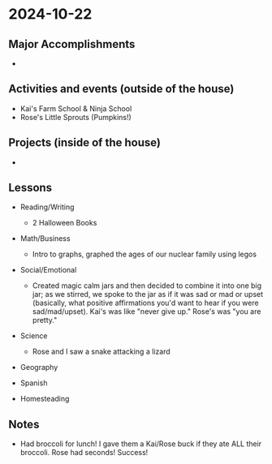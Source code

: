# 2024-10-22

## Major Accomplishments

*  

## Activities and events (outside of the house)
* Kai's Farm School & Ninja School
* Rose's Little Sprouts (Pumpkins!)

## Projects (inside of the house)
* 


## Lessons
* Reading/Writing
  * 2 Halloween Books

* Math/Business
  * Intro to graphs, graphed the ages of our nuclear family using legos 

* Social/Emotional
  * Created magic calm jars and then decided to combine it into one big jar; as we stirred, we spoke to the jar as if it was sad or mad or upset (basically, what positive affirmations you'd want to hear if you were sad/mad/upset). Kai's was like "never give up." Rose's was "you are pretty."

* Science
  * Rose and I saw a snake attacking a lizard
* Geography

* Spanish

* Homesteading


## Notes
* Had broccoli for lunch! I gave them a Kai/Rose buck if they ate ALL their broccoli. Rose had seconds! Success!





